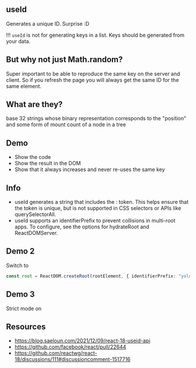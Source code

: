 ## useId

Generates a unique ID. Surprise :D

!!! `useId` is not for generating keys in a list. Keys should be generated from your data.

## But why not just Math.random?

Super important to be able to reproduce the same key on the server and client. So if you refresh the page you will always get the same ID for the same element.

## What are they?

base 32 strings whose binary representation corresponds to the "position" and some form of mount count of a node in a tree

## Demo

- Show the code
- Show the result in the DOM
- Show that it always increases and never re-uses the same key

## Info

- useId generates a string that includes the : token. This helps ensure that the token is unique, but is not supported in CSS selectors or APIs like querySelectorAll.
- useId supports an identifierPrefix to prevent collisions in multi-root apps. To configure, see the options for hydrateRoot and ReactDOMServer.

## Demo 2

Switch to

```ts
const root = ReactDOM.createRoot(rootElement, { identifierPrefix: "yolo-" });
```

## Demo 3

Strict mode on

## Resources

- https://blog.saeloun.com/2021/12/09/react-18-useid-api
- https://github.com/facebook/react/pull/22644
- https://github.com/reactwg/react-18/discussions/111#discussioncomment-1517716
